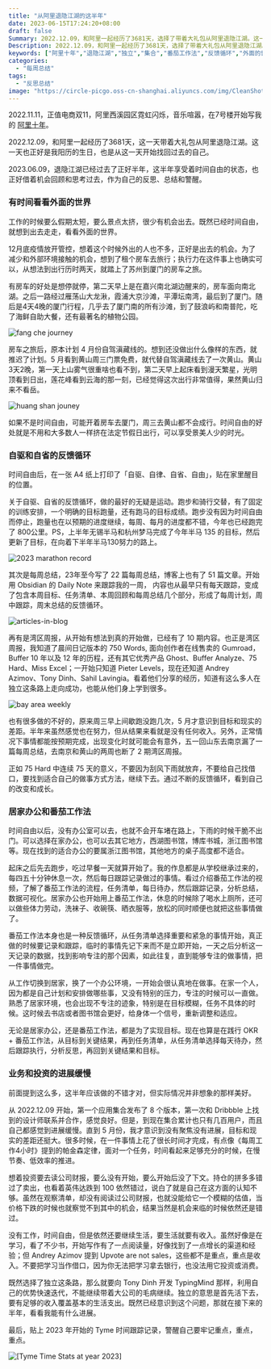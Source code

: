 ```yaml
---
title: "从阿里退隐江湖的这半年"
date: 2023-06-15T17:24:20+08:00
draft: false
Summary: 2022.12.09，和阿里一起经历了3681天，选择了带着大礼包从阿里退隐江湖。这一天也正好是我阳历的生日，从这一刻开始，努力找回过去的自己。2023.06.09，时间很快来到退隐江湖正好半年，也是时间自由的半年，正好借着机会回顾和思考过去，作为自己的反思、总结和警醒。
Description: 2022.12.09，和阿里一起经历了3681天，选择了带着大礼包从阿里退隐江湖。这一天也正好是我阳历的生日，从这一刻开始，努力找回过去的自己。2023.06.09，时间很快来到退隐江湖正好半年，也是时间自由的半年，正好借着机会回顾和思考过去，作为自己的反思、总结和警醒。
keywords: ["阿里十年","退隐江湖","独立","集合","番茄工作法","反馈循环","外面的世界"]
categories:
  - "每周总结"
tags:
  - "反思总结"
image: "https://circle-picgo.oss-cn-shanghai.aliyuncs.com/img/CleanShot%202023-06-11%20at%2016.39.15@2x.png"
---
```


2022.11.11，正值电商双11，阿里西溪园区霓虹闪烁，音乐喧嚣，在7号楼开始写我的 [阿里十年](https://hagerhu.com/categories/%E9%98%BF%E9%87%8C%E5%8D%81%E5%B9%B4/)。

2022.12.09，和阿里一起经历了3681天，这一天带着大礼包从阿里退隐江湖。这一天也正好是我阳历的生日，也是从这一天开始找回过去的自己。

2023.06.09，退隐江湖已经过去了正好半年，这半年享受着时间自由的状态，也正好借着机会回顾和思考过去，作为自己的反思、总结和警醒。

### 有时间看看外面的世界

工作的时候要么假期太短，要么景点太挤，很少有机会出去。既然已经时间自由，就想到出去走走，看看外面的世界。

12月底疫情放开管控，想着这个时候外出的人也不多，正好是出去的机会。为了减少和外部环境接触的机会，想到了租个房车去旅行；执行力在这件事上也确实可以，从想法到出行历时两天，就踏上了苏州到厦门的房车之旅。

有房车的好处是想停就停，第二天早上是在嘉兴南北湖边醒来的，房车面向南北湖。之后一路经过雁荡山大龙湫，霞浦大京沙滩，平潭坛南湾，最后到了厦门。随后是4天4晚的厦门行程，几乎去了厦门南的所有沙滩，到了鼓浪屿和南普陀，吃了海鲜自助大餐，还有最著名的植物公园。

![fang che journey](https://circle-picgo.oss-cn-shanghai.aliyuncs.com/img/fang-che-journal.png)

房车之旅后，原本计划 4 月份自驾滇藏线的。想到还没做出什么像样的东西，就推迟了计划。5 月看到黄山周三门票免费，就代替自驾滇藏线去了一次黄山。黄山3天2晚，第一天上山雾气很重啥也看不到，第二天早上起床看到漫天繁星，光明顶看到日出，莲花峰看到云海的那一刻，已经觉得这次出行非常值得，果然黄山归来不看岳。

![huang shan jouney](https://circle-picgo.oss-cn-shanghai.aliyuncs.com/img/huang-shan-journey.png)

如果不是时间自由，可能开着房车去厦门，周三去黄山都不会成行。时间自由的好处就是不用和大多数人一样挤在法定节假日出行，可以享受景美人少的时光。

### 自驱和自省的反馈循环

时间自由后，在一张 A4 纸上打印了「自驱、自律、自省、自由」，贴在家里醒目的位置。

关于自驱、自省的反馈循环，做的最好的无疑是运动。跑步和骑行交替，有了固定的训练安排，一个明确的目标跑量，还有跑马的目标成绩。跑步没有因为时间自由而停止，跑量也在以预期的进度继续，每周、每月的进度都不错，今年也已经跑完了 800公里。PS，上半年无锡半马和杭州梦马完成了今年半马 135 的目标，然后更新了目标，在向着下半年半马130努力的路上。

![2023 marathon record](https://circle-picgo.oss-cn-shanghai.aliyuncs.com/img/2023-marathon-record.png)

其次是每周总结，23年至今写了 22 篇每周总结，博客上也有了 51 篇文章。开始用 Obsidian 的 Daily Note 来跟踪我的一周， 内容也从最早只有每天跟踪，变成了包含本周目标、任务清单、本周回顾和每周总结几个部分，形成了每周计划，周中跟踪，周末总结的反馈循环。

![articles-in-blog](https://circle-picgo.oss-cn-shanghai.aliyuncs.com/img/article-blog.png)

再有是湾区周报，从开始有想法到真的开始做，已经有了 10 期内容。也正是湾区周报，我知道了晨间日记版本的 750 Words, 面向创作者在线售卖的 Gumroad，Buffer 10 年以及 12 年的历程，还有其它优秀产品 Ghost、Buffer Analyze、75 Hard、Miss Excel；一开始只知道 Pieter Levels，现在还知道 Andrey Azimov、Tony Dinh、Sahil Lavingia。看着他们分享的经历，知道有这么多人在独立这条路上走向成功，也能从他们身上学到很多。

![bay area weekly](https://circle-picgo.oss-cn-shanghai.aliyuncs.com/img/bay-area-weekly.png)

也有很多做的不好的，原来周三早上间歇跑没跑几次，5 月才意识到目标和现实的差距。半年来虽然感觉也在努力，但从结果来看就是没有任何收入。另外，正常情况下事情都能按预期完成，出现变化时就可能会有意外，五一回山东去南京漏了一篇每周总结，去南京和黄山的两周也断了 2 期湾区周报。

正如 75 Hard 中连续 75 天的意义，不要因为刮风下雨就放弃，不要给自己找借口，要找到适合自己的做事方式方法，继续下去。通过不断的反馈循环，看到自己的改变和成长。

### 居家办公和番茄工作法

时间自由以后，没有办公室可以去，也就不会开车堵在路上，下雨的时候干脆不出门。可以选择在家办公，也可以去其它地方，西湖图书馆，博库书城，浙江图书馆等。现在找到的适合办公的要属浙江图书馆，其他地方的桌子高度都不适合。

起床之后先去跑步，吃过早餐一天就算开始了。我的作息都是从学校继承过来的，每四五十分钟休息一次，然后每日跟踪记录做过的事情。看过介绍番茄工作法的视频，了解了番茄工作法的流程，任务清单，每日待办，然后跟踪记录，分析总结，数据可视化。居家办公也开始用上番茄工作法，休息的时候除了喝水上厕所，还可以做些体力劳动，洗袜子、收碗筷、晒衣服等，放松的同时顺便也就把这些事情做了。

番茄工作法本身也是一种反馈循环，从任务清单选择重要和紧急的事情开始，真正做的时候要记录和跟踪，临时的事情先记下来而不是立即开始，一天之后分析这一天记录的数据，找到影响专注的那个因素，如此往复，直到能够专注的做事情，把一件事情做完。

从工作切换到居家，换了一个办公环境，一开始会很认真地在做事。在家一个人，因为都是自己计划和安排做哪些事，又没有特别的压力，专注的时候可以一直做。熟悉了居家环境，也会出现不专注的迹象，特别是在目标模糊，任务不具体的时候。这时候去书店或者图书馆会更好，给身体一个信号，重新调整和适应。

无论是居家办公，还是番茄工作法，都是为了实现目标。现在也算是在践行 OKR + 番茄工作法，从目标到关键结果，再到任务清单，从任务清单选择每天待办，然后跟踪执行，分析反思，再回到关键结果和目标。

### 业务和投资的进展缓慢

前面提到这么多，这半年应该做的不错才对，但实际情况并非想象的那样美好。

从 2022.12.09 开始，第一个应用集合发布了 8 个版本，第一次和 Dribbble 上找到的设计师联系并合作，感觉良好。但是，到现在集合累计也只有几百用户，而且自己都感觉到进展缓慢。直到 5 月份，我才意识到没有聚焦没有进展，目标和现实的差距还挺大。很多时候，在一件事情上花了很长时间才完成，有点像《每周工作4小时》提到的帕金森定律，面对一个任务，时间看起来足够充分的时候，在慢节奏、低效率的推进。

想着投资要去读公司财报，要么没有开始，要么开始后没了下文。持仓的拼多多错过了卖出，也看着英伟达跌到 100 依然错过，说白了就是自己在这方面的认知不够。虽然在观察清单，却没有阅读过公司财报，也就没能给它一个模糊的估值，当价格下跌的时候也就察觉不到其中的机会，结果当然是机会来临的时候依然还是错过。

没有工作，时间自由，但是依然还要继续生活，要生活就要有收入。虽然好像是在学习，看了不少书，开始写作有了一点阅读量，好像找到了一点增长的渠道和经验；但 Andrey Azimov 提到 Upvote are not sales，这些都不是重点，重点是收入。不要把学习当作借口，因为你无法把学习拿去银行，也没法用它投资或消费。

既然选择了独立这条路，那么就要向 Tony Dinh 开发 TypingMind 那样，利用自己的优势快速迭代，不能继续带着大公司的毛病继续。独立的意思是首先活下去，要有足够的收入覆盖基本的生活支出。既然已经意识到这个问题，那就在接下来的半年，看看我能有什么进展。

最后，贴上 2023 年开始的 Tyme 时间跟踪记录，警醒自己要牢记重点，重点，重点。

![[Tyme Time Stats at year 2023]](https://circle-picgo.oss-cn-shanghai.aliyuncs.com/img/CleanShot%202023-06-10%20at%2016.07.40@2x.png)

